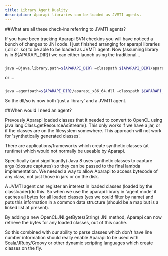 ```yaml
---
title: Library Agent Duality
description: Aparapi libraries can be loaded as JVMTI agents.
---
```


##What are all these check-ins referring to JVMTI agents?

If you have been tracking Aparapi SVN checkins you will have noticed a bunch of changes to JNI code. I just finished arranging for aparapi libraries (.dll or .so) to be able to be loaded as JVMTI agent. Now (assuming library is in ${APARAPI_DIR}) we can either launch using the traditional...

```bash

java –Djava.library.path=${APARAPI_DIR} –classpath ${APARAPI_DIR}/aparapi.jar;my.jar mypackage.MyClass
```

or ...

```bash

java –agentpath=${APARAPI_DIR}/aparapi_x86_64.dll –classpath ${APARAPI_DIR}/aparapi.jar;my.jar mypackage.MyClass
```

So the dll/so is now both ‘just a library’ and a JVMTI agent.

##When would I need an agent?

Prevously Aparapi loaded classes that it needed to convert to OpenCL using java.lang.Class.getResourceAsStream(). This only works if we have a jar, or if the classes are on the filesystem somewhere. This approach will not work for 'synthetically generated classes'.

There are applications/frameworks which create synthetic classes (at runtime) which would not normally be useable by Aparapi.

Specifically (and significantly) Java 8 uses synthetic classes to capture args (closure captures) so they can be passed to the final lambda implementation. We needed a way to allow Aparapi to access bytecode of any class, not just those in jars or on the disk.

A JVMTI agent can register an interest in loaded classes (loaded by the classloader)do this. So when we use the aparapi library in 'agent mode' it caches all bytes for all loaded classes (yes we could filter by name) and puts this information in a common data structure (should be a map but is a linked list at present).

By adding a new OpenCLJNI.getBytes(String) JNI method, Aparapi can now retrieve the bytes for any loaded classes, out of this cache.

So this combined with our ability to parse classes which don’t have line number information should really enable Aparapi to be used with Scala/JRuby/Groovy or other dynamic scripting languages which create classes on the fly.
